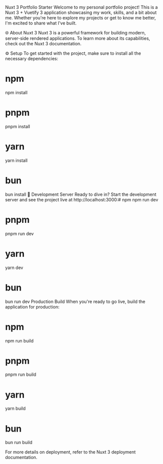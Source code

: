 Nuxt 3 Portfolio Starter
Welcome to my personal portfolio project! This is a Nuxt 3 + Vuetify 3 application showcasing my work, skills, and a bit about me. Whether you're here to explore my projects or get to know me better, I'm excited to share what I've built.

 <!-- Replace with actual image -->

🌐 About Nuxt 3
Nuxt 3 is a powerful framework for building modern, server-side rendered applications. To learn more about its capabilities, check out the Nuxt 3 documentation.

⚙️ Setup
To get started with the project, make sure to install all the necessary dependencies:
# npm
npm install

# pnpm
pnpm install

# yarn
yarn install

# bun
bun install
🚀 Development Server
Ready to dive in? Start the development server and see the project live at http://localhost:3000:# npm
npm run dev

# pnpm
pnpm run dev

# yarn
yarn dev

# bun
bun run dev
Production Build
When you're ready to go live, build the application for production:
# npm
npm run build

# pnpm
pnpm run build

# yarn
yarn build

# bun
bun run build

For more details on deployment, refer to the Nuxt 3 deployment documentation.

